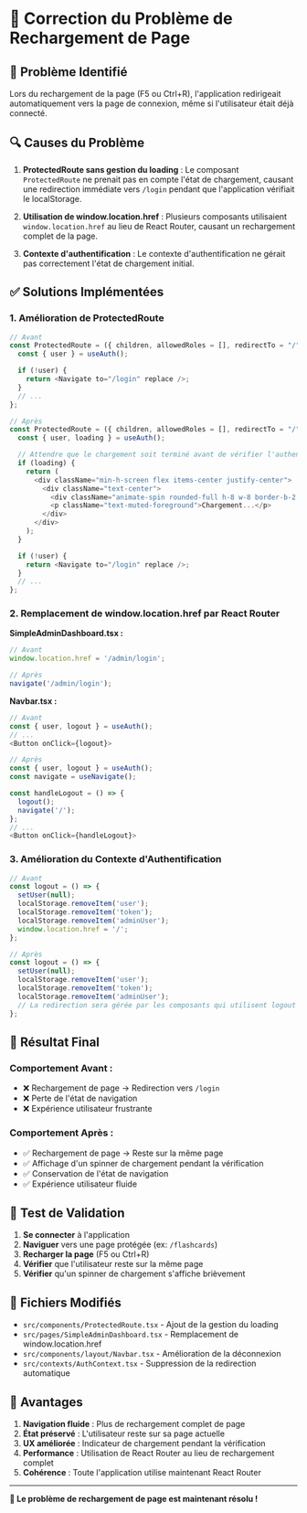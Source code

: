 # 🔄 Correction du Problème de Rechargement de Page

## 🎯 **Problème Identifié**

Lors du rechargement de la page (F5 ou Ctrl+R), l'application redirigeait automatiquement vers la page de connexion, même si l'utilisateur était déjà connecté.

## 🔍 **Causes du Problème**

1. **ProtectedRoute sans gestion du loading** : Le composant `ProtectedRoute` ne prenait pas en compte l'état de chargement, causant une redirection immédiate vers `/login` pendant que l'application vérifiait le localStorage.

2. **Utilisation de window.location.href** : Plusieurs composants utilisaient `window.location.href` au lieu de React Router, causant un rechargement complet de la page.

3. **Contexte d'authentification** : Le contexte d'authentification ne gérait pas correctement l'état de chargement initial.

## ✅ **Solutions Implémentées**

### **1. Amélioration de ProtectedRoute**

```typescript
// Avant
const ProtectedRoute = ({ children, allowedRoles = [], redirectTo = "/" }) => {
  const { user } = useAuth();

  if (!user) {
    return <Navigate to="/login" replace />;
  }
  // ...
};

// Après
const ProtectedRoute = ({ children, allowedRoles = [], redirectTo = "/" }) => {
  const { user, loading } = useAuth();

  // Attendre que le chargement soit terminé avant de vérifier l'authentification
  if (loading) {
    return (
      <div className="min-h-screen flex items-center justify-center">
        <div className="text-center">
          <div className="animate-spin rounded-full h-8 w-8 border-b-2 border-primary mx-auto mb-4"></div>
          <p className="text-muted-foreground">Chargement...</p>
        </div>
      </div>
    );
  }

  if (!user) {
    return <Navigate to="/login" replace />;
  }
  // ...
};
```

### **2. Remplacement de window.location.href par React Router**

**SimpleAdminDashboard.tsx :**
```typescript
// Avant
window.location.href = '/admin/login';

// Après
navigate('/admin/login');
```

**Navbar.tsx :**
```typescript
// Avant
const { user, logout } = useAuth();
// ...
<Button onClick={logout}>

// Après
const { user, logout } = useAuth();
const navigate = useNavigate();

const handleLogout = () => {
  logout();
  navigate('/');
};
// ...
<Button onClick={handleLogout}>
```

### **3. Amélioration du Contexte d'Authentification**

```typescript
// Avant
const logout = () => {
  setUser(null);
  localStorage.removeItem('user');
  localStorage.removeItem('token');
  localStorage.removeItem('adminUser');
  window.location.href = '/';
};

// Après
const logout = () => {
  setUser(null);
  localStorage.removeItem('user');
  localStorage.removeItem('token');
  localStorage.removeItem('adminUser');
  // La redirection sera gérée par les composants qui utilisent logout
};
```

## 🎯 **Résultat Final**

### **Comportement Avant :**
- ❌ Rechargement de page → Redirection vers `/login`
- ❌ Perte de l'état de navigation
- ❌ Expérience utilisateur frustrante

### **Comportement Après :**
- ✅ Rechargement de page → Reste sur la même page
- ✅ Affichage d'un spinner de chargement pendant la vérification
- ✅ Conservation de l'état de navigation
- ✅ Expérience utilisateur fluide

## 🧪 **Test de Validation**

1. **Se connecter** à l'application
2. **Naviguer** vers une page protégée (ex: `/flashcards`)
3. **Recharger la page** (F5 ou Ctrl+R)
4. **Vérifier** que l'utilisateur reste sur la même page
5. **Vérifier** qu'un spinner de chargement s'affiche brièvement

## 📝 **Fichiers Modifiés**

- `src/components/ProtectedRoute.tsx` - Ajout de la gestion du loading
- `src/pages/SimpleAdminDashboard.tsx` - Remplacement de window.location.href
- `src/components/layout/Navbar.tsx` - Amélioration de la déconnexion
- `src/contexts/AuthContext.tsx` - Suppression de la redirection automatique

## 🚀 **Avantages**

1. **Navigation fluide** : Plus de rechargement complet de page
2. **État préservé** : L'utilisateur reste sur sa page actuelle
3. **UX améliorée** : Indicateur de chargement pendant la vérification
4. **Performance** : Utilisation de React Router au lieu de rechargement complet
5. **Cohérence** : Toute l'application utilise maintenant React Router

---

**🎉 Le problème de rechargement de page est maintenant résolu !**
